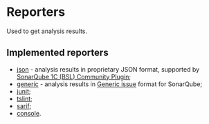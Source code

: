 # Reporters

Used to get analysis results.

## Implemented reporters

* [json](json.md) - analysis results in proprietary JSON format, supported by [SonarQube 1C (BSL) Community Plugin](https://github.com/1c-syntax/sonar-bsl-plugin-community);
* [generic](generic.md) - analysis results in [Generic issue](https://docs.sonarqube.org/latest/analysis/generic-issue/) format for SonarQube;
* [junit](junit.md);
* [tslint](tslint.md);
* [sarif](sarif.md);
* [console](console.md).
